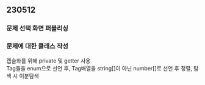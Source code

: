 ## 230512
### 문제 선택 화면 퍼블리싱
### 문제에 대한 클래스 작성
캡슐화를 위해 private 및 getter 사용  
Tag들을 enum으로 선언 후, Tag배열을 string[]이 아닌 number[]로 선언 후 정렬, 탐색 시 이분탐색  